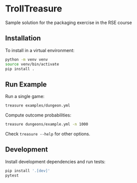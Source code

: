 # TrollTreasure

Sample solution for the packaging exercise in the RSE course

## Installation

To install in a virtual environment:

```bash
python -m venv venv
source venv/bin/activate
pip install .
```

## Run Example

Run a single game:

```bash
treasure examples/dungeon.yml
```

Compute outcome probabilities:

```bash
treasure dungeons/example.yml -n 1000
```

Check `treasure --help` for other options.

## Development

Install development dependencies and run tests:

```bash
pip install '.[dev]'
pytest
```
